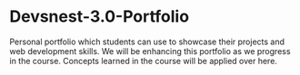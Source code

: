 # Devsnest-3.0-Portfolio
Personal portfolio which students can use to showcase their projects and web development skills.
We will be enhancing this portfolio as we progress in the course. Concepts learned in the course will be applied over here.
